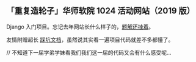 ## 「重复造轮子」华师软院 1024 活动网站（2019 版）

Django 入门项目。忘记去年网站长什么样子的，[题解还挂着](https://bobby285271.github.io/SoCoding2019-1024/)。

友情附赠超长 [踩坑文档](https://www.bobby285271.top/index.php/2020/07/15/Introduction-to-Django---Illustrated-by-the-Example-of-SCNUSE-SoCoding-1024-Website.html)，虽然说其实看一遍项目代码就差不多都懂了。

// 不知道下一届学弟学妹看我们我们这一届的代码又会有什么感受呢...